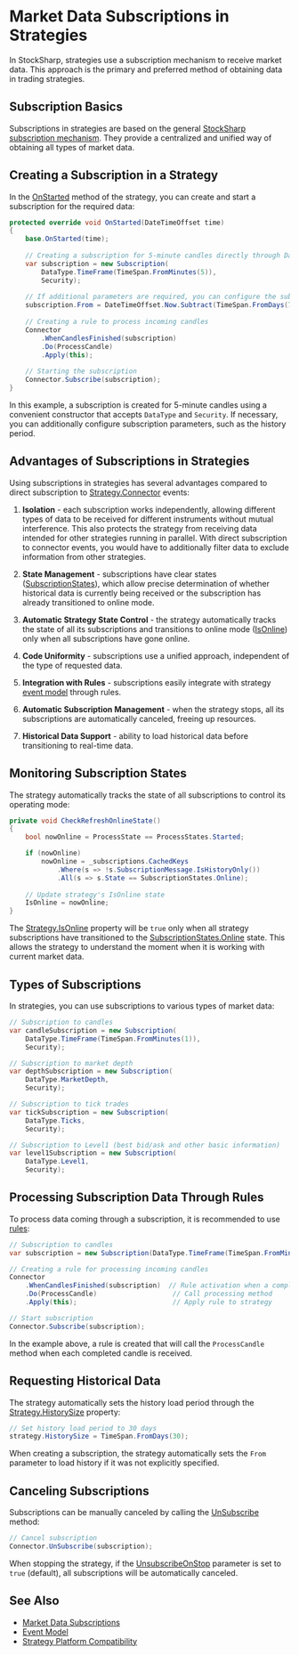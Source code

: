 # Market Data Subscriptions in Strategies

In StockSharp, strategies use a subscription mechanism to receive market data. This approach is the primary and preferred method of obtaining data in trading strategies.

## Subscription Basics

Subscriptions in strategies are based on the general [StockSharp subscription mechanism](../market_data/subscriptions.md). They provide a centralized and unified way of obtaining all types of market data.

## Creating a Subscription in a Strategy

In the [OnStarted](xref:StockSharp.Algo.Strategies.Strategy.OnStarted(System.DateTimeOffset)) method of the strategy, you can create and start a subscription for the required data:

```cs
protected override void OnStarted(DateTimeOffset time)
{
    base.OnStarted(time);
    
    // Creating a subscription for 5-minute candles directly through DataType
    var subscription = new Subscription(
        DataType.TimeFrame(TimeSpan.FromMinutes(5)),
        Security);
    
    // If additional parameters are required, you can configure the subscription
    subscription.From = DateTimeOffset.Now.Subtract(TimeSpan.FromDays(7));
    
    // Creating a rule to process incoming candles
    Connector
        .WhenCandlesFinished(subscription)
        .Do(ProcessCandle)
        .Apply(this);
    
    // Starting the subscription
    Connector.Subscribe(subscription);
}
```

In this example, a subscription is created for 5-minute candles using a convenient constructor that accepts `DataType` and `Security`. If necessary, you can additionally configure subscription parameters, such as the history period.

## Advantages of Subscriptions in Strategies

Using subscriptions in strategies has several advantages compared to direct subscription to [Strategy.Connector](xref:StockSharp.Algo.Strategies.Strategy.Connector) events:

1. **Isolation** - each subscription works independently, allowing different types of data to be received for different instruments without mutual interference. This also protects the strategy from receiving data intended for other strategies running in parallel. With direct subscription to connector events, you would have to additionally filter data to exclude information from other strategies.

2. **State Management** - subscriptions have clear states ([SubscriptionStates](xref:StockSharp.Messages.SubscriptionStates)), which allow precise determination of whether historical data is currently being received or the subscription has already transitioned to online mode.

3. **Automatic Strategy State Control** - the strategy automatically tracks the state of all its subscriptions and transitions to online mode ([IsOnline](xref:StockSharp.Algo.Strategies.Strategy.IsOnline)) only when all subscriptions have gone online.

4. **Code Uniformity** - subscriptions use a unified approach, independent of the type of requested data.

5. **Integration with Rules** - subscriptions easily integrate with strategy [event model](event_model.md) through rules.

6. **Automatic Subscription Management** - when the strategy stops, all its subscriptions are automatically canceled, freeing up resources.

7. **Historical Data Support** - ability to load historical data before transitioning to real-time data.

## Monitoring Subscription States

The strategy automatically tracks the state of all subscriptions to control its operating mode:

```cs
private void CheckRefreshOnlineState()
{
    bool nowOnline = ProcessState == ProcessStates.Started;

    if (nowOnline)
        nowOnline = _subscriptions.CachedKeys
            .Where(s => !s.SubscriptionMessage.IsHistoryOnly())
            .All(s => s.State == SubscriptionStates.Online);
    
    // Update strategy's IsOnline state
    IsOnline = nowOnline;
}
```

The [Strategy.IsOnline](xref:StockSharp.Algo.Strategies.Strategy.IsOnline) property will be `true` only when all strategy subscriptions have transitioned to the [SubscriptionStates.Online](xref:StockSharp.Messages.SubscriptionStates.Online) state. This allows the strategy to understand the moment when it is working with current market data.

## Types of Subscriptions

In strategies, you can use subscriptions to various types of market data:

```cs
// Subscription to candles
var candleSubscription = new Subscription(
    DataType.TimeFrame(TimeSpan.FromMinutes(1)),
    Security);

// Subscription to market depth
var depthSubscription = new Subscription(
    DataType.MarketDepth,
    Security);

// Subscription to tick trades
var tickSubscription = new Subscription(
    DataType.Ticks,
    Security);

// Subscription to Level1 (best bid/ask and other basic information)
var level1Subscription = new Subscription(
    DataType.Level1,
    Security);
```

## Processing Subscription Data Through Rules

To process data coming through a subscription, it is recommended to use [rules](event_model.md):

```cs
// Subscription to candles
var subscription = new Subscription(DataType.TimeFrame(TimeSpan.FromMinutes(5)), Security);

// Creating a rule for processing incoming candles
Connector
    .WhenCandlesFinished(subscription)  // Rule activation when a completed candle is received
    .Do(ProcessCandle)                   // Call processing method
    .Apply(this);                        // Apply rule to strategy

// Start subscription
Connector.Subscribe(subscription);
```

In the example above, a rule is created that will call the `ProcessCandle` method when each completed candle is received.

## Requesting Historical Data

The strategy automatically sets the history load period through the [Strategy.HistorySize](xref:StockSharp.Algo.Strategies.Strategy.HistorySize) property:

```cs
// Set history load period to 30 days
strategy.HistorySize = TimeSpan.FromDays(30);
```

When creating a subscription, the strategy automatically sets the `From` parameter to load history if it was not explicitly specified.

## Canceling Subscriptions

Subscriptions can be manually canceled by calling the [UnSubscribe](xref:StockSharp.BusinessEntities.ISubscriptionProvider.UnSubscribe(StockSharp.BusinessEntities.Subscription)) method:

```cs
// Cancel subscription
Connector.UnSubscribe(subscription);
```

When stopping the strategy, if the [UnsubscribeOnStop](xref:StockSharp.Algo.Strategies.Strategy.UnsubscribeOnStop) parameter is set to `true` (default), all subscriptions will be automatically canceled.

## See Also

- [Market Data Subscriptions](../market_data/subscriptions.md)
- [Event Model](event_model.md)
- [Strategy Platform Compatibility](compatibility.md)
